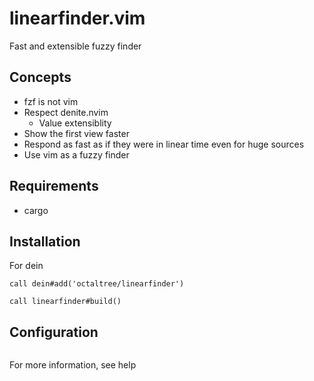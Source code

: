 # linearfinder.vim
Fast and extensible fuzzy finder

## Concepts
* fzf is not vim
* Respect denite.nvim
  - Value extensiblity
* Show the first view faster
* Respond as fast as if they were in linear time even for huge sources
* Use vim as a fuzzy finder

## Requirements
* cargo

## Installation
For dein
```vim
call dein#add('octaltree/linearfinder')

call linearfinder#build()
```

## Configuration
```
```
For more information, see help
